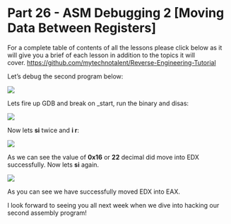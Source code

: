 # Part 26 - ASM Debugging 2 \[Moving Data Between Registers\]

For a complete table of contents of all the lessons please click below as it will give you a brief of each lesson in addition to the topics it will cover.&nbsp;https://github.com/mytechnotalent/Reverse-Engineering-Tutorial

Let’s debug the second program below:

<div class="slate-resizable-image-embed slate-image-embed__resize-full-width"><img src="https://media-exp1.licdn.com/dms/image/C4E12AQG-3wBocPcG9Q/article-inline_image-shrink_1000_1488/0/1520143823093?e=1614211200&amp;v=beta&amp;t=gNSjB5Rp7DJQzUEfQdfRzL458UA-X_mwyZvPoBKAIho"/></div>

Lets fire up GDB and break on \_start, run the binary and disas:

<div class="slate-resizable-image-embed slate-image-embed__resize-full-width"><img src="https://media-exp1.licdn.com/dms/image/C4E12AQHvCPh6ye_IEg/article-inline_image-shrink_1000_1488/0/1520559684472?e=1614211200&amp;v=beta&amp;t=Dm_o7VCAHXo-TMGDc3Mve2FQlUzZXbxafxZErgzaLo0"/></div>

Now lets __si__ twice and __i r__:

<div class="slate-resizable-image-embed slate-image-embed__resize-full-width"><img src="https://media-exp1.licdn.com/dms/image/C4E12AQG5weq6I3RIiw/article-inline_image-shrink_1000_1488/0/1520203219432?e=1614211200&amp;v=beta&amp;t=q22QI8map6SmzGAGPqNoCMMCZP22OyKZkDokXQvd8nc"/></div>

As we can see the value of __0x16__ or __22__ decimal did move into EDX successfully. Now lets __si__ again.

<div class="slate-resizable-image-embed slate-image-embed__resize-full-width"><img src="https://media-exp1.licdn.com/dms/image/C4E12AQHjBUYcs1wZGQ/article-inline_image-shrink_1000_1488/0/1520144473531?e=1614211200&amp;v=beta&amp;t=irArYVCrMSNDNZFqexGw9HlvbMFSWrF1c2n2zQRMigM"/></div>

As you can see we have successfully moved EDX into EAX.

I look forward to seeing you all next week when we dive into hacking our second assembly program!